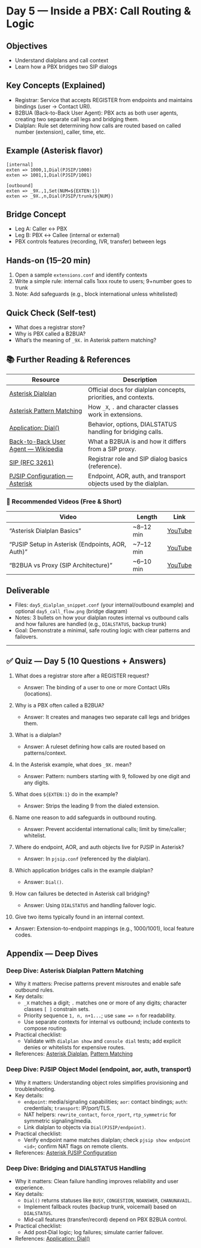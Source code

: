 # Day 5 — Inside a PBX: Call Routing & Logic

## Objectives
- Understand dialplans and call context
- Learn how a PBX bridges two SIP dialogs

## Key Concepts (Explained)
- Registrar: Service that accepts REGISTER from endpoints and maintains bindings (user → Contact URI).
- B2BUA (Back-to-Back User Agent): PBX acts as both user agents, creating two separate call legs and bridging them.
- Dialplan: Rule set determining how calls are routed based on called number (extension), caller, time, etc.

## Example (Asterisk flavor)
```
[internal]
exten => 1000,1,Dial(PJSIP/1000)
exten => 1001,1,Dial(PJSIP/1001)

[outbound]
exten => _9X.,1,Set(NUM=${EXTEN:1})
exten => _9X.,n,Dial(PJSIP/trunk/${NUM})
```

## Bridge Concept
- Leg A: Caller ↔ PBX
- Leg B: PBX ↔ Callee (internal or external)
- PBX controls features (recording, IVR, transfer) between legs

## Hands-on (15–20 min)
1) Open a sample `extensions.conf` and identify contexts
2) Write a simple rule: internal calls 1xxx route to users; 9+number goes to trunk
3) Note: Add safeguards (e.g., block international unless whitelisted)

## Quick Check (Self-test)
- What does a registrar store?
- Why is PBX called a B2BUA?
- What’s the meaning of `_9X.` in Asterisk pattern matching?

## 📚 Further Reading & References

| Resource | Description |
|---|---|
| [Asterisk Dialplan](https://wiki.asterisk.org/wiki/display/AST/Dialplan) | Official docs for dialplan concepts, priorities, and contexts. |
| [Asterisk Pattern Matching](https://wiki.asterisk.org/wiki/display/AST/Pattern+Matching) | How `_X`, `.` and character classes work in extensions. |
| [Application: Dial()](https://wiki.asterisk.org/wiki/display/AST/Application_Dial) | Behavior, options, DIALSTATUS handling for bridging calls. |
| [Back-to-Back User Agent — Wikipedia](https://en.wikipedia.org/wiki/Back-to-back_user_agent) | What a B2BUA is and how it differs from a SIP proxy. |
| [SIP (RFC 3261)](https://www.rfc-editor.org/rfc/rfc3261) | Registrar role and SIP dialog basics (reference). |
| [PJSIP Configuration — Asterisk](https://wiki.asterisk.org/wiki/display/AST/PJSIP+Configuration) | Endpoint, AOR, auth, and transport objects used by the dialplan. |

### 🎥 Recommended Videos (Free & Short)

| Video | Length | Link |
|---|---|---|
| “Asterisk Dialplan Basics” | ~8–12 min | [YouTube](https://www.youtube.com/results?search_query=Asterisk+dialplan+basics) |
| “PJSIP Setup in Asterisk (Endpoints, AOR, Auth)” | ~7–12 min | [YouTube](https://www.youtube.com/results?search_query=Asterisk+PJSIP+configuration+endpoints+aor+auth) |
| “B2BUA vs Proxy (SIP Architecture)” | ~6–10 min | [YouTube](https://www.youtube.com/results?search_query=B2BUA+vs+SIP+proxy) |

## Deliverable
- Files: `day5_dialplan_snippet.conf` (your internal/outbound example) and optional `day5_call_flow.png` (bridge diagram)
- Notes: 3 bullets on how your dialplan routes internal vs outbound calls and how failures are handled (e.g., `DIALSTATUS`, backup trunk)
- Goal: Demonstrate a minimal, safe routing logic with clear patterns and failovers.

---

## ✅ Quiz — Day 5 (10 Questions + Answers)

1) What does a registrar store after a REGISTER request?
   - Answer: The binding of a user to one or more Contact URIs (locations).

2) Why is a PBX often called a B2BUA?
   - Answer: It creates and manages two separate call legs and bridges them.

3) What is a dialplan?
   - Answer: A ruleset defining how calls are routed based on patterns/context.

4) In the Asterisk example, what does `_9X.` mean?
   - Answer: Pattern: numbers starting with 9, followed by one digit and any digits.

5) What does `${EXTEN:1}` do in the example?
   - Answer: Strips the leading 9 from the dialed extension.

6) Name one reason to add safeguards in outbound routing.
   - Answer: Prevent accidental international calls; limit by time/caller; whitelist.

7) Where do endpoint, AOR, and auth objects live for PJSIP in Asterisk?
   - Answer: In `pjsip.conf` (referenced by the dialplan).

8) Which application bridges calls in the example dialplan?
   - Answer: `Dial()`.

9) How can failures be detected in Asterisk call bridging?
   - Answer: Using `DIALSTATUS` and handling failover logic.

10) Give two items typically found in an internal context.
   - Answer: Extension-to-endpoint mappings (e.g., 1000/1001), local feature codes.

## Appendix — Deep Dives

### Deep Dive: Asterisk Dialplan Pattern Matching

- Why it matters: Precise patterns prevent misroutes and enable safe outbound rules.
- Key details:
  - `_X` matches a digit; `.` matches one or more of any digits; character classes `[ ]` constrain sets.
  - Priority sequence `1, n, n+1...`; use `same => n` for readability.
  - Use separate contexts for internal vs outbound; include contexts to compose routing.
- Practical checklist:
  - Validate with `dialplan show` and `console dial` tests; add explicit denies or whitelists for expensive routes.
- References: [Asterisk Dialplan](https://wiki.asterisk.org/wiki/display/AST/Dialplan), [Pattern Matching](https://wiki.asterisk.org/wiki/display/AST/Pattern+Matching)

### Deep Dive: PJSIP Object Model (endpoint, aor, auth, transport)

- Why it matters: Understanding object roles simplifies provisioning and troubleshooting.
- Key details:
  - `endpoint`: media/signaling capabilities; `aor`: contact bindings; `auth`: credentials; `transport`: IP/port/TLS.
  - NAT helpers: `rewrite_contact`, `force_rport`, `rtp_symmetric` for symmetric signaling/media.
  - Link dialplan to objects via `Dial(PJSIP/endpoint)`.
- Practical checklist:
  - Verify endpoint name matches dialplan; check `pjsip show endpoint <id>`; confirm NAT flags on remote clients.
- References: [Asterisk PJSIP Configuration](https://wiki.asterisk.org/wiki/display/AST/PJSIP+Configuration)

### Deep Dive: Bridging and DIALSTATUS Handling

- Why it matters: Clean failure handling improves reliability and user experience.
- Key details:
  - `Dial()` returns statuses like `BUSY`, `CONGESTION`, `NOANSWER`, `CHANUNAVAIL`.
  - Implement fallback routes (backup trunk, voicemail) based on `DIALSTATUS`.
  - Mid‑call features (transfer/record) depend on PBX B2BUA control.
- Practical checklist:
  - Add post‑Dial logic; log failures; simulate carrier failover.
- References: [Application: Dial()](https://wiki.asterisk.org/wiki/display/AST/Application_Dial)
